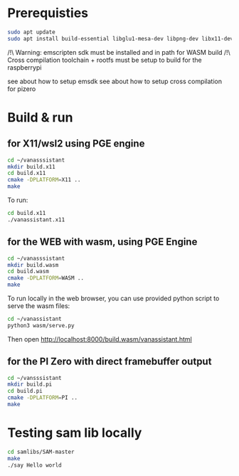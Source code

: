 # Prerequisties

```bash
sudo apt update
sudo apt install build-essential libglu1-mesa-dev libpng-dev libx11-dev libpng-dev
```

/!\ Warning: emscripten sdk must be installed and in path for WASM build
/!\ Cross compilation toolchain + rootfs must be setup to build for the raspberrypi

see []() about how to setup emsdk
see []() about how to setup cross compilation for pizero

# Build & run

## for X11/wsl2 using PGE engine

 ```bash
cd ~/vanasssistant
mkdir build.x11
cd build.x11
cmake -DPLATFORM=X11 ..
make
```

To run:

```bash
cd build.x11
./vanassistant.x11
```

## for the WEB with wasm, using PGE Engine

```bash
cd ~/vanasssistant
mkdir build.wasm
cd build.wasm
cmake -DPLATFORM=WASM ..
make 
```

To run locally in the web browser, you can use provided python script to serve the wasm files:

```bash
cd ~/vanassistant
python3 wasm/serve.py
```

Then open [http://localhost:8000/build.wasm/vanassistant.html](http://localhost:8000/build.wasm/vanassistant.html)

## for the PI Zero with direct framebuffer output

```bash
cd ~/vansssistant
mkdir build.pi
cd build.pi
cmake -DPLATFORM=PI ..
make
```

# Testing sam lib locally

```bash
cd samlibs/SAM-master
make
./say Hello world
```